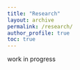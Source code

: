 ```yaml
---
title: "Research"
layout: archive
permalink: /research/
author_profile: true
toc: true
---
```



work in progress